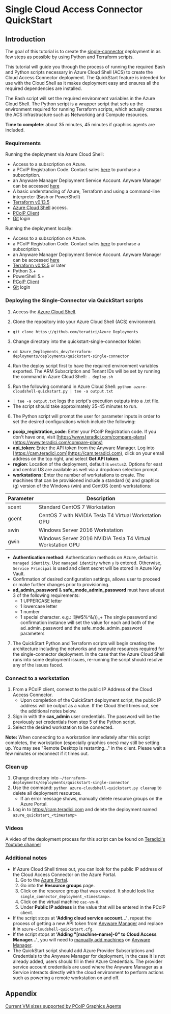 # Single Cloud Access Connector QuickStart

## Introduction
The goal of this tutorial is to create the [single-connector](/terraform-deployments/docs/README-azure-single-connector.md) deployment in as few steps as possible by using Python and Terraform scripts.

This tutorial will guide you through the process of running the required Bash and Python scripts necessary in Azure Cloud Shell (ACS) to create the Cloud Access Connector deployment. The QuickStart feature is intended for use with the Cloud Shell as it makes deployment easy and ensures all the required dependencies are installed.

The Bash script will set the required environment variables in the Azure Cloud Shell. The Python script is a wrapper script that sets up the environment required for running Terraform scripts, which actually creates the ACS infrastructure such as Networking and Compute resources.

**Time to complete**: about 35 minutes, 45 minutes if graphics agents are included.


### Requirements
Running the deployment via Azure Cloud Shell:
- Access to a subscription on Azure. 
- a PCoIP Registration Code. Contact sales [here](https://www.teradici.com/compare-plans) to purchase a subscription.
- an Anyware Manager Deployment Service Account. Anyware Manager can be accessed [here](https://cas.teradici.com/)
- A basic understanding of Azure, Terraform and using a command-line interpreter (Bash or PowerShell)
- [Terraform v0.13.5](https://www.terraform.io/downloads.html)
- [Azure Cloud Shell](https://shell.azure.com) access.
- [PCoIP Client](https://docs.teradici.com/find/product/software-and-mobile-clients)
- [Git](https://git-scm.com/book/en/v2/Getting-Started-Installing-Git/) login

Running the deployment locally:
- Access to a subscription on Azure. 
- a PCoIP Registration Code. Contact sales [here](https://www.teradici.com/compare-plans) to purchase a subscription.
- an Anyware Manager Deployment Service Account. Anyware Manager can be accessed [here](https://cas.teradici.com/)
- [Terraform v0.13.5](https://www.terraform.io/downloads.html) or later
- Python 3.+
- PowerShell 5.+
- [PCoIP Client](https://docs.teradici.com/find/product/software-and-mobile-clients)
- [Git](https://git-scm.com/book/en/v2/Getting-Started-Installing-Git/) login


### Deploying the Single-Connector via QuickStart scripts

1. Access the [Azure Cloud Shell](https://portal.azure.com/#cloudshell/).

2. Clone the repository into your Azure Cloud Shell (ACS) environment.
  - ```git clone https://github.com/teradici/Azure_Deployments```

3. Change directory into the quickstart-single-connector folder:
  - ```cd Azure_Deployments_dev/terraform-deployments/deployments/quickstart-single-connector```

4. Run the deploy script first to have the required environment variables exported. The ARM Subscription and Tenant IDs will be set by running the command in Azure Cloud Shell: ```. deploy.sh```

5. Run the following command in Azure Cloud Shell: ```python azure-cloudshell-quickstart.py | tee -a output.txt```
  -   ```| tee -a output.txt``` logs the script's execution outputs into a .txt file.
  -   The script should take approximately 35-45 minutes to run.

6. The Python script will prompt the user for parameter inputs in order to set the desired configurations which include the following:
  - **pcoip_registration_code**: Enter your PCoIP Registration code. If you don't have one, visit [https://www.teradici.com/compare-plans](https://www.teradici.com/compare-plans)
  - **api_token**: Enter the API token from the Anyware Manager. Log into [https://cam.teradici.com](https://cam.teradici.com), click on your email address on the top right, and select **Get API token**.
  - **region**: Location of the deployment, default is ```westus2```. Options for east and central US are available as well via a dropdown selection prompt.
  - **workstations**: Enter the number of workstations to create. The machines that can be provisioned include a standard (s) and graphics (g) version of the Windows (win) and CentOS (cent) workstations:

Parameter | Description
--- | ---
scent | Standard CentOS 7 Workstation
gcent | CentOS 7 with NVIDIA Tesla T4 Virtual Workstation GPU
swin | Windows Server 2016 Workstation
gwin | Windows Server 2016 NVIDIA Tesla T4 Virtual Workstation GPU
  - **Authentication method**: Authentication methods on Azure, default is ```managed identity```. Use ```managed identity``` when `y` is entered. Otherwise, ```Service Principal``` is used and client secret will be stored in Azure Key Vault.
  - Confirmation of desired configuration settings, allows user to proceed or make further changes prior to provisioning.
  - **ad_admin_password** & **safe_mode_admin_password** must have atleast 3 of the following requirements:
    - 1 UPPERCASE letter
    - 1 lowercase letter
    - 1 number
    - 1 special character. e.g.: !@#$%^&*(*))_+
  The single password and confirmation instance will set the value for each and both of the ad_admin_password and the safe_mode_admin_password parameters

7. The QuickStart Python and Terraform scripts will begin creating the architecture including the networks and compute resources required for the single-connector deployment.
In the case that the Azure Cloud Shell runs into some deployment issues, re-running the script should resolve any of the issues faced.

### Connect to a workstation

1. From a PCoIP client, connect to the public IP Address of the Cloud Access Connector.
    - Upon completion of the QuickStart deployment script, the public IP address will be output as a value. If the Cloud Shell times out, see the additional notes below.
2. Sign in with the **cas_admin** user credentials. The password will be the previously set credentials from step 5 of the Python script.
3. Select the desired workstation to be connected.

**Note:** When connecting to a workstation immediately after this script completes, the workstation (especially graphics ones) may still be setting up. You may see "Remote Desktop is restarting..." in the client. Please wait a few minutes or reconnect if it times out.

### Clean up
1. Change directory into ```~/terraform-deployments/deployments/quickstart-single-connector```
2. Use the command: ```python azure-cloudshell-quickstart.py cleanup``` to delete all deployment resources.
    -   If an error message shows, manually delete resource groups on the Azure Portal.
3. Log in to https://cam.teradici.com and delete the deployment named ```azure_quickstart_<timestamp>```

### Videos
A video of the deployment process for this script can be found on [Teradici's Youtube channel](https://youtu.be/Z69JEplUhDA)

### Additional notes
- If Azure Cloud Shell times out, you can look for the public IP address of the Cloud Access Connector on the Azure Portal.
  1. Go to the [Azure Portal](http://portal.azure.com/).
  2. Go into the **Resource groups** page.
  3. Click on the resource group that was created. It should look like ```single_connector_deployment_<timestamp>```.
  4. Click on the virtual machine ```cac-vm-0```.
  5. Under **Public IP address** is the value that will be entered in the PCoIP client.
- If the script stops at **'Adding cloud service account...'**, repeat the process of getting a new API token from [Anyware Manager](https://cam.teradici.com) and replace it in ```azure-cloudshell-quickstart.cfg```.
- If the script stops at **'Adding "[machine-name]-0" to Cloud Access Manager...'**, you will need to [manually add machines](/terraform-deployments/docs/README-azure-single-connector.md#7-adding-workstations-in-anyware-manager) on [Anyware Manager](https://cam.teradici.com).
- The QuickStart script should add Azure Provider Subscriptions and Credentials to the Anyware Manager for deployment, in the case it is not already added, users should fill in their Azure Credentials. The provider service account credentials are used where the Anyware Manager as a Service interacts directly with the cloud environment to perform actions such as powering a remote workstation on and off.

## Appendix

[Current VM sizes supported by PCoIP Graphics Agents](/terraform-deployments/docs/README-azure-vm-appendix.md)
  

